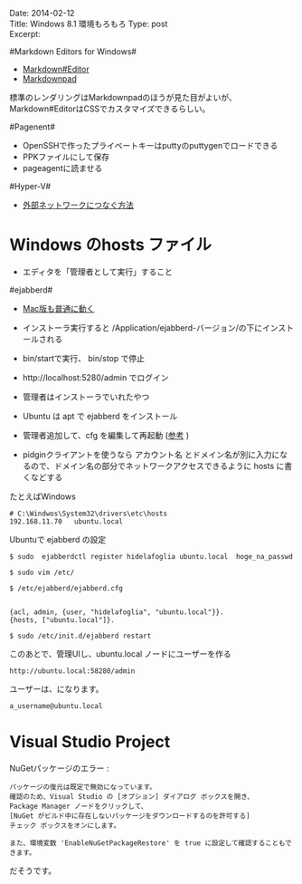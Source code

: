 Date: 2014-02-12  
Title: Windows 8.1 環境もろもろ 
Type: post  
Excerpt: 
  


#Markdown Editors for Windows#

* [Markdown#Editor](http://hibara.org/software/markdownsharpeditor/#download)
* [Markdownpad](http://markdownpad.com/download.html)

標準のレンダリングはMarkdownpadのほうが見た目がよいが、Markdown#EditorはCSSでカスタマイズできるらしい。


#Pagenent#

- OpenSSHで作ったプライベートキーはputtyのputtygenでロードできる
- PPKファイルにして保存
- pageagentに読ませる


#Hyper-V#

- [外部ネットワークにつなぐ方法](http://penguintan.blog32.fc2.com/blog-entry-644.html)

# Windows のhosts ファイル #

- エディタを「管理者として実行」すること

#ejabberd#

- [Mac版も普通に動く](http://www.process-one.net/en/ejabberd)
- インストーラ実行すると /Application/ejabberd-バージョン/の下にインストールされる
- bin/startで実行、 bin/stop で停止
- http://localhost:5280/admin でログイン 
- 管理者はインストーラでいれたやつ

- Ubuntu は apt で ejabberd をインストール
- 管理者追加して、cfg を編集して再起動 ([参考](https://www.digitalocean.com/community/articles/how-to-install-ejabberd-xmpp-server-on-ubuntu) )
- pidginクライアントを使うなら アカウント名 とドメイン名が別に入力になるので、ドメイン名の部分でネットワークアクセスできるように hosts に書くなどする


たとえばWindows

	# C:\Windwos\System32\drivers\etc\hosts
	192.168.11.70	ubuntu.local

Ubuntuで ejabberd の設定

	$ sudo  ejabberdctl register hidelafoglia ubuntu.local  hoge_na_passwd

	$ sudo vim /etc/

	$ /etc/ejabberd/ejabberd.cfg


	{acl, admin, {user, "hidelafoglia", "ubuntu.local"}}.
	{hosts, ["ubuntu.local"]}.

	$ sudo /etc/init.d/ejabberd restart

このあとで、管理UIし、ubuntu.local ノードにユーザーを作る

	http://ubuntu.local:58280/admin

ユーザーは、になります。
	
	a_username@ubuntu.local


# Visual Studio Project #

NuGetパッケージのエラー :

	パッケージの復元は既定で無効になっています。
	確認のため、Visual Studio の [オプション] ダイアログ ボックスを開き、
	Package Manager ノードをクリックして、
	[NuGet がビルド中に存在しないパッケージをダウンロードするのを許可する] 
	チェック ボックスをオンにします。

	また、環境変数 'EnableNuGetPackageRestore' を true に設定して確認することもできます。	

だそうです。

